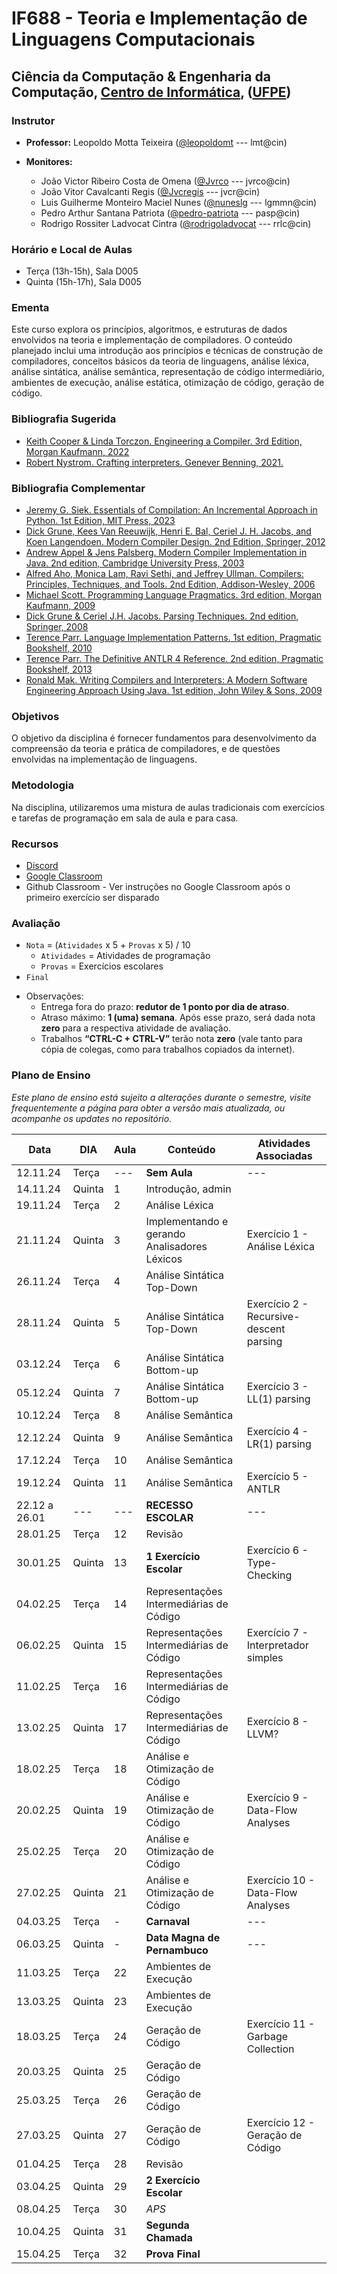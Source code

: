 # IF688 - Teoria e Implementação de Linguagens Computacionais

## Ciência da Computação & Engenharia da Computação, [Centro de Informática](http://www.cin.ufpe.br), ([UFPE](http://www.ufpe.br))

### Instrutor

* **Professor:** Leopoldo Motta Teixeira ([@leopoldomt](https://github.com/leopoldomt) --- lmt@cin)

* **Monitores:** 
  - João Victor Ribeiro Costa de Omena ([@Jvrco](https://github.com/Jvrco) --- jvrco@cin)
  - João Vitor Cavalcanti Regis ([@Jvcregis](https://github.com/Jvcregis) --- jvcr@cin)
  - Luis Guilherme Monteiro Maciel Nunes ([@nuneslg](https://github.com/nuneslg) --- lgmmn@cin)
  - Pedro Arthur Santana Patriota ([@pedro-patriota](https://github.com/pedro-patriota) --- pasp@cin)
  - Rodrigo Rossiter Ladvocat Cintra ([@rodrigoladvocat](https://github.com/matheusalb) --- rrlc@cin)

### Horário e Local de Aulas

* Terça (13h-15h), Sala D005
* Quinta (15h-17h), Sala D005

### Ementa

Este curso explora os princípios, algoritmos, e estruturas de dados envolvidos na teoria e implementação de compiladores. 
O conteúdo planejado inclui uma introdução aos princípios e técnicas de construção de compiladores, conceitos básicos da teoria de linguagens, análise léxica, análise sintática, análise semântica, representação de código intermediário, ambientes de execução, análise estática, otimização de código, geração de código.

### Bibliografia Sugerida

- [Keith Cooper & Linda Torczon. Engineering a Compiler. 3rd Edition, Morgan Kaufmann, 2022](https://shop.elsevier.com/books/engineering-a-compiler/cooper/978-0-12-815412-0)
- [Robert Nystrom. Crafting interpreters. Genever Benning, 2021.](https://craftinginterpreters.com/)

### Bibliografia Complementar
- [Jeremy G. Siek. Essentials of Compilation: An Incremental Approach in Python. 1st Edition, MIT Press, 2023](https://mitpress.mit.edu/9780262048248/essentials-of-compilation/)
- [Dick Grune, Kees Van Reeuwijk, Henri E. Bal, Ceriel J. H. Jacobs, and Koen Langendoen. Modern Compiler Design. 2nd Edition, Springer, 2012](https://dickgrune.com/Books/MCD_2nd_Edition/)
- [Andrew Appel & Jens Palsberg. Modern Compiler Implementation in Java. 2nd edition, Cambridge University Press, 2003](https://www.cs.princeton.edu/~appel/modern/java/)
- [Alfred Aho, Monica Lam, Ravi Sethi, and Jeffrey Ullman. Compilers: Principles, Techniques, and Tools. 2nd Edition, Addison-Wesley, 2006](http://dragonbook.stanford.edu)
- [Michael Scott. Programming Language Pragmatics. 3rd edition, Morgan Kaufmann, 2009](https://www.cs.rochester.edu/u/scott/pragmatics/3e/)
- [Dick Grune & Ceriel J.H. Jacobs. Parsing Techniques. 2nd edition, Springer, 2008](https://dickgrune.com/Books/PTAPG_2nd_Edition/)
- [Terence Parr. Language Implementation Patterns. 1st edition, Pragmatic Bookshelf, 2010](https://pragprog.com/book/tpdsl/language-implementation-patterns)
- [Terence Parr. The Definitive ANTLR 4 Reference. 2nd edition, Pragmatic Bookshelf, 2013](https://pragprog.com/book/tpantlr2/the-definitive-antlr-4-reference)
- [Ronald Mak. Writing Compilers and Interpreters: A Modern Software Engineering Approach Using Java. 1st edition, John Wiley & Sons, 2009](http://www.wiley.com/WileyCDA/WileyTitle/productCd-0470177071.html)

### Objetivos

O objetivo da disciplina é fornecer fundamentos para desenvolvimento da compreensão da teoria e prática de compiladores, e de questões envolvidas na implementação de linguagens.

### Metodologia

Na disciplina, utilizaremos uma mistura de aulas tradicionais com exercícios e tarefas de programação em sala de aula e para casa. 

### Recursos

- [Discord](https://discord.gg/GavhqBfBRM)
- [Google Classroom](https://classroom.google.com/c/NzI5NzM2NDQwNzk4?cjc=bg4wmer)
- Github Classroom - Ver instruções no Google Classroom após o primeiro exercício ser disparado


### Avaliação

* `Nota` = (`Atividades` x 5 + `Provas` x 5) / 10 
  * `Atividades` = Atividades de programação
  * `Provas` = Exercícios escolares
* `Final`

- Observações:
  - Entrega fora do prazo: **redutor de 1 ponto por dia de atraso**. 
  - Atraso máximo: **1 (uma) semana**. Após esse prazo, será dada nota **zero** para a respectiva atividade de avaliação.
  - Trabalhos **“CTRL-C + CTRL-V”** terão nota **zero** (vale tanto para cópia de colegas, como para trabalhos copiados da internet).

### Plano de Ensino

*Este plano de ensino está sujeito a alterações durante o semestre, visite frequentemente a página para obter a versão mais atualizada, ou acompanhe os updates no repositório.*

| Data      | DIA    | Aula | Conteúdo                                 | Atividades Associadas                    | 
|-----------|--------|------|------------------------------------------|------------------------------------------|
| 12.11.24  | Terça  |  --- | **Sem Aula**                             | ---                                      |
| 14.11.24  | Quinta | 1    | Introdução, admin                        |                                          | 
| 19.11.24  | Terça  | 2    | Análise Léxica                           |                                          | 
| 21.11.24  | Quinta | 3    | Implementando e gerando Analisadores Léxicos | Exercício 1 - Análise Léxica         | 
| 26.11.24  | Terça  | 4    | Análise Sintática Top-Down               |                                          | 
| 28.11.24  | Quinta | 5    | Análise Sintática Top-Down               | Exercício 2 - Recursive-descent parsing  |
| 03.12.24  | Terça  | 6    | Análise Sintática Bottom-up              |                                          |
| 05.12.24  | Quinta | 7    | Análise Sintática Bottom-up              | Exercício 3 - LL(1) parsing              |
| 10.12.24  | Terça  | 8    | Análise Semântica                        |                                          |
| 12.12.24  | Quinta | 9    | Análise Semântica                        | Exercício 4 - LR(1) parsing              |
| 17.12.24  | Terça  | 10   | Análise Semântica                        |                                          |
| 19.12.24  | Quinta | 11   | Análise Semântica                        | Exercício 5 - ANTLR                      |
| 22.12 a 26.01 | --- | --- | **RECESSO ESCOLAR**                      | ---                                      |
| 28.01.25  | Terça  | 12   | Revisão                                  |                                          |
| 30.01.25  | Quinta | 13   | **1 Exercício Escolar**                  | Exercício 6 - Type-Checking              |
| 04.02.25  | Terça  | 14   | Representações Intermediárias de Código  |                                          |
| 06.02.25  | Quinta | 15   | Representações Intermediárias de Código  | Exercício 7 - Interpretador simples      |
| 11.02.25  | Terça  | 16   | Representações Intermediárias de Código  |                                          | 
| 13.02.25  | Quinta | 17   | Representações Intermediárias de Código  | Exercício 8 - LLVM?                      | 
| 18.02.25  | Terça  | 18   | Análise e Otimização de Código           |                                          | 
| 20.02.25  | Quinta | 19   | Análise e Otimização de Código           | Exercício 9 - Data-Flow Analyses         | 
| 25.02.25  | Terça  | 20   | Análise e Otimização de Código           |                                          | 
| 27.02.25  | Quinta | 21   | Análise e Otimização de Código           | Exercício 10 - Data-Flow Analyses        | 
| 04.03.25  | Terça  |   -   | **Carnaval**                            | ---                                      |
| 06.03.25  | Quinta |   -   | **Data Magna de Pernambuco**            | ---                                      |
| 11.03.25  | Terça  | 22   | Ambientes de Execução                    |                                          | 
| 13.03.25  | Quinta | 23   | Ambientes de Execução                    |                                          | 
| 18.03.25  | Terça  | 24   | Geração de Código                        | Exercício 11 - Garbage Collection        |
| 20.03.25  | Quinta | 25   | Geração de Código                        |                                          | 
| 25.03.25  | Terça  | 26   | Geração de Código                        |                                          | 
| 27.03.25  | Quinta | 27   | Geração de Código                        | Exercício 12 - Geração de Código         | 
| 01.04.25  | Terça  | 28   | Revisão                                  |                                          | 
| 03.04.25  | Quinta | 29   | **2 Exercício Escolar**                  |                                          | 
| 08.04.25  | Terça  | 30   | _APS_                                    |                                          | 
| 10.04.25  | Quinta | 31   | **Segunda Chamada**                      |                                          | 
| 15.04.25  | Terça  | 32   | **Prova Final**                          |                                          | 
